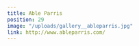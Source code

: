```yaml
---
title: Able Parris
position: 29
image: "/uploads/gallery__ableparris.jpg"
link: http://www.ableparris.com/
---
```


